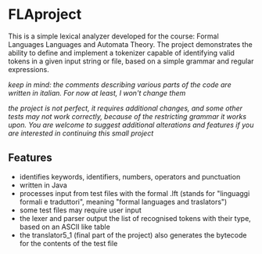 # FLAproject
This is a simple lexical analyzer developed for the course: Formal Languages Languages and Automata Theory.
The project demonstrates the ability to define and implement a tokenizer capable of identifying valid tokens in a given input string or file,
based on a simple grammar and regular expressions.

*keep in mind: the comments describing various parts of the code are written in italian. For now at least, I won't change them*


*the project is not perfect, it requires additional changes, and some other tests may not work correctly, because of the restricting grammar it works upon.
You are welcome to suggest additional alterations and features if you are interested in continuing this small project*

## Features
- identifies keywords, identifiers, numbers, operators and punctuation
- written in Java
- processes input from test files with the formal .lft (stands for "linguaggi formali e traduttori", meaning "formal languages and traslators")
- some test files may require user input
- the lexer and parser output the list of recognised tokens with their type, based on an ASCII like table
- the translator5_1 (final part of the project) also generates the bytecode for the contents of the test file

